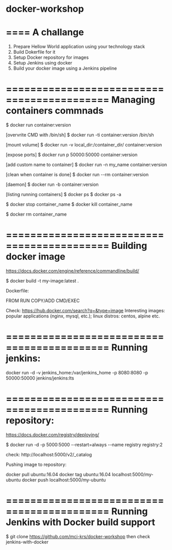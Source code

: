 # docker-workshop

====
A challange
====

1. Prepare Hellow World application using your technology stack
2. Build Dokerfile for it
3. Setup Docker repository for images
4. Setup Jenkins using docker
5. Build your docker image using a Jenkins pipeline


===========================================
Managing containers commnads
===========================================

$ docker run container:version

[overvrite CMD with /bin/sh]
$ docker run -ti container:version /bin/sh


[mount volume]
$ docker run -v local_dir:/container_dir/ container:version 


[expose ports]
$ docker run p 50000:50000 container:version 


[add custom name to container]
$ docker run -n my_name container:version

[clean when container is done]
$ docker run --rm container:version


[daemon]
$ docker run -b container:version

[listing running containers]
$ docker ps
$ docker ps -a


$ docker stop container_name
$ docker kill container_name

$ docker rm container_name


===========================================
Building docker image
===========================================

https://docs.docker.com/engine/reference/commandline/build/

$ docker build -t my-image:latest .

Dockerfile:

FROM
RUN
COPY/ADD
CMD/EXEC


Check: https://hub.docker.com/search?q=&type=image
Interesting images: popular applications (nginx, mysql, etc.); linux distros: centos, alpine etc.



===========================================
Running jenkins:
===========================================
docker run -d -v jenkins_home:/var/jenkins_home -p 8080:8080 -p 50000:50000 jenkins/jenkins:lts

 

===========================================
 Running repository:
===========================================

https://docs.docker.com/registry/deploying/

$ docker run -d -p 5000:5000 --restart=always --name registry registry:2

check: http://localhost:5000/v2/_catalog


Pushing image to repository:

docker pull ubuntu:16.04
docker tag ubuntu:16.04 localhost:5000/my-ubuntu
docker push localhost:5000/my-ubuntu


===========================================
Running Jenkins with Docker build support
===========================================

$ git clone https://github.com/mcj-krs/docker-workshop
then check jenkins-with-docker

